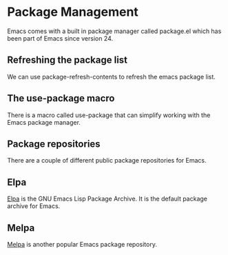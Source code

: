 # Package Management
Emacs comes with a built in package manager called package.el which
has been part of Emacs since version 24.

## Refreshing the package list
We can use package-refresh-contents to refresh the emacs package list.

## The use-package macro
There is a macro called use-package that can simplify working with the
Emacs package manager.

## Package repositories
There are a couple of different public package repositories for Emacs.

## Elpa
[Elpa](https://elpa.gnu.org/packages/) is the GNU Emacs Lisp Package
Archive. It is the default package archive for Emacs.

## Melpa
[Melpa](https://melpa.org/) is another popular Emacs package repository.
